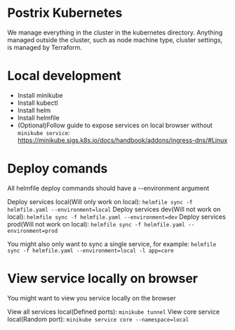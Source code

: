# Postrix Kubernetes
We manage everything in the cluster in the kubernetes directory.
Anything managed outside the cluster, such as node machine type, cluster settings, is managed by Terraform.

# Local development
- Install minikube
- Install kubectl
- Install helm
- Install helmfile
- (Optional)Follow guide to expose services on local browser without `minikube service`: https://minikube.sigs.k8s.io/docs/handbook/addons/ingress-dns/#Linux

# Deploy comands
All helmfile deploy commands should have a --environment argument

Deploy services local(Will only work on local): `helmfile sync -f helmfile.yaml --environment=local`
Deploy services dev(Will not work on local): `helmfile sync -f helmfile.yaml --environment=dev`
Deploy services prod(Will not work on local): `helmfile sync -f helmfile.yaml --environment=prod`

You might also only want to sync a single service, for example: `helmfile sync -f helmfile.yaml --environment=local -l app=core`

# View service locally on browser
You might want to view you service locally on the browser

View all services local(Defined ports): `minikube tunnel`
View core service local(Random port): `minikube service core --namespace=local`